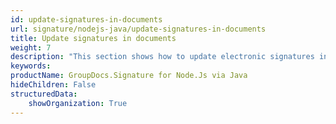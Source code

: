 ```yaml
---
id: update-signatures-in-documents
url: signature/nodejs-java/update-signatures-in-documents
title: Update signatures in documents
weight: 7
description: "This section shows how to update electronic signatures in the documents."
keywords: 
productName: GroupDocs.Signature for Node.Js via Java 
hideChildren: False
structuredData:
    showOrganization: True
---
```

